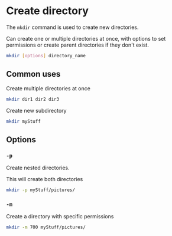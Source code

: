 # Create directory

The `mkdir` command is used to create new directories.

Can create one or multiple directories at once, with options to set permissions or create parent directories if they don't exist.

```sh
mkdir [options] directory_name
```

## Common uses

Create multiple directories at once

```sh
mkdir dir1 dir2 dir3
```

Create new subdirectory

```sh
mkdir myStuff
```

## Options

### `-p`

Create nested directories.

This will create both directories

```sh
mkdir -p myStuff/pictures/
```

### `-m`

Create a directory with specific permissions

```sh
mkdir -m 700 myStuff/pictures/
```
